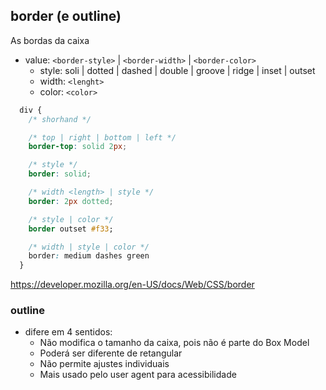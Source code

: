 ## border (e outline)

As bordas da caixa

- value: `<border-style>` | `<border-width>` | `<border-color>`
  - style: soli | dotted | dashed | double | groove | ridge | inset | outset
  - width: `<lenght>`
  - color: `<color>`

```css
  div {
    /* shorhand */

    /* top | right | bottom | left */
    border-top: solid 2px; 

    /* style */
    border: solid;

    /* width <length> | style */
    border: 2px dotted;

    /* style | color */
    border outset #f33;

    /* width | style | color */
    border: medium dashes green
  }

```

https://developer.mozilla.org/en-US/docs/Web/CSS/border

### outline

- difere em 4 sentidos:
  - Não modifica o tamanho da caixa, pois não é parte do Box Model
  - Poderá ser diferente de retangular
  - Não permite ajustes individuais
  - Mais usado pelo user agent para acessibilidade
  